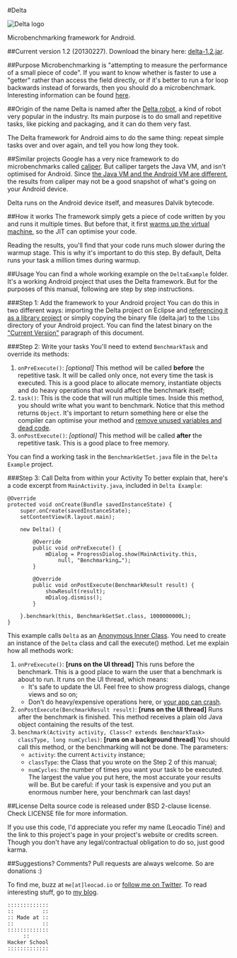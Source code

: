 #Delta

![Delta logo](https://dl.dropbox.com/u/5135185/blog/delta-icon.png)

Microbenchmarking framework for Android.

##Current version
1.2 (20130227). Download the binary here: [delta-1.2.jar](https://dl.dropbox.com/u/5135185/blog/delta-1.2.jar).

##Purpose
Microbenchmarking is "attempting to measure the performance of a small piece of code". If you want to know whether is faster to use a "getter" rather than access the field directly, or if it's better to run a for loop backwards instead of forwards, then you should do a microbenchmark. Interesting information can be found [here](https://code.google.com/p/caliper/wiki/JavaMicrobenchmarks).

##Origin of the name
Delta is named after the [Delta robot](https://en.wikipedia.org/wiki/Delta_robot), a kind of robot very popular in the industry. Its main purpose is to do small and repetitive tasks, like picking and packaging, and it can do them very fast.

The Delta framework for Android aims to do the same thing: repeat simple tasks over and over again, and tell you how long they took.

##Similar projects
Google has a very nice framework to do microbenchmarks called [caliper](https://code.google.com/p/caliper/). But calliper targets the Java VM, and isn't optimised for Android. Since [the Java VM and the Android VM are different](http://blog.leocad.io/post/so-is-android-java), the results from caliper may not be a good snapshot of what's going on your Android device.

Delta runs on the Android device itself, and measures Dalvik bytecode.

##How it works
The framework simply gets a piece of code written by you and runs it multiple times. But before that, it first [warms up the virtual machine](http://4groundtechsolutions.com/jvm-warmup/), so the JIT can optimise your code.

Reading the results, you'll find that your code runs much slower during the warmup stage. This is why it's important to do this step. By default, Delta runs your task a million times during warmup.

##Usage
You can find a whole working example on the `DeltaExample` folder. It's a working Android project that uses the Delta framework. But for the purposes of this manual, following are step by step instructions.

###Step 1: Add the framework to your Android project
You can do this in two different ways: importing the Delta project on Eclipse and [referencing it as a library project](https://developer.android.com/tools/projects/projects-eclipse.html#ReferencingLibraryProject) or simply copying the binary file (delta.jar) to the `libs` directory of your Android project. You can find the latest binary on the ["Current Version"](#current_version) paragraph of this document.

###Step 2: Write your tasks
You'll need to extend `BenchmarkTask` and override its methods:

1. `onPreExecute()`: *[optional]* This method will be called **before** the repetitive task. It will be called only once, not every time the task is executed. This is a good place to allocate memory, instantiate objects and do heavy operations that would affect the benchmark itself;
2. `task()`: This is the code that will run multiple times. Inside this method, you should write what you want to benchmark. Notice that this method returns `Object`. It's important to return something here or else the compiler can optimise your method and [remove unused variables and dead code](https://code.google.com/p/caliper/source/browse/tutorial/Tutorial.java?r=ca7cd501f7eb464402b5815d773143bee835114d&spec=svn0ce0d129d35397c5a4384553ff52c14f5ba3d864#86).
3. `onPostExecute()`: *[optional]* This method will be called **after** the repetitive task. This is a good place to free memory.

You can find a working task in the `BenchmarkGetSet.java` file in the `Delta Example` project.

###Step 3: Call Delta from within your Activity
To better explain that, here's a code excerpt from `MainActivity.java`, included in `Delta Example`:

    @Override
	protected void onCreate(Bundle savedInstanceState) {
		super.onCreate(savedInstanceState);
		setContentView(R.layout.main);
		
		new Delta() {
			
			@Override
			public void onPreExecute() {
				mDialog = ProgressDialog.show(MainActivity.this,
				    null, "Benchmarking…");
			}

			@Override
			public void onPostExecute(BenchmarkResult result) {
				showResult(result);
				mDialog.dismiss();
			}
			
		}.benchmark(this, BenchmarkGetSet.class, 1000000000L);
	}

This example calls `Delta` as an [Anonymous Inner Class](http://stackoverflow.com/a/355177/1054366). You need to create an instance of the `Delta` class and call the execute() method. Let me explain how all methods work:

1. `onPreExecute()`: **[runs on the UI thread]** This runs before the benchmark. This is a good place to warn the user that a benchmark is about to run. It runs on the UI thread, which means:
    - It's safe to	update the UI. Feel free to show progress dialogs, change views and so on;
    - Don't do heavy/expensive operations here, or [your app can crash](https://developer.android.com/training/articles/perf-anr.html).
2. `onPostExecute(BenchmarkResult result)`: **[runs on the UI thread]** Runs after the benchmark is finished. This method receives a plain old Java object containing the results of the test.
3. `benchmark(Activity activity, Class<? extends BenchmarkTask> classType, long numCycles)`: **[runs on a background thread]** You should call this method, or the benchmarking will not be done. The parameters:
    - `activity`: the current `Activity` instance;
    - `classType`: the Class that you wrote on the Step 2 of this manual;
    - `numCycles`: the number of times you want your task to be executed. The largest the value you put here, the most accurate your results will be. But be careful: if your task is expensive and you put an enormous number here, your benchmark can last days!

##License
Delta source code is released under BSD 2-clause license. Check LICENSE file for more information.

If you use this code, I'd appreciate you refer my name (Leocadio Tiné) and the link to this project's page in your project's website or credits screen. Though you don't have any legal/contractual obligation to do so, just good karma.

##Suggestions? Comments?
Pull requests are always welcome. So are donations :)

To find me, buzz at `me[at]leocad.io` or [follow me on Twitter](http://www.twitter.com/leocadiotine). To read interesting stuff, go to [my blog](http://blog.leocad.io).

~~~~
:::::::::::::
::         ::
:: Made at ::
::         ::
:::::::::::::
     ::
Hacker School
:::::::::::::
~~~~